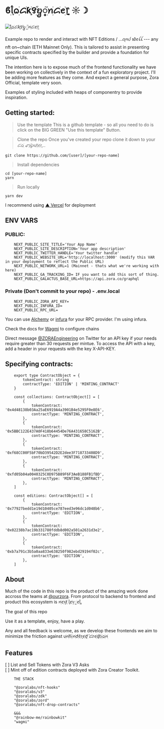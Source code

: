 # ϐׁׅ֒ᥣׁׅ֪ᨵׁׅᝯׁƙׁׅ֑꯱ׁׅ֒ᨮ꫶ׁׅ֮ꪀׁׅᝯׁꫀׁׅܻ᥅ ☼☽

![ׁׅ֒ᥣׁׅ֪ᨵׁׅᝯׁƙׁׅ֑꯱ׁׅ֒ᨮ꫶ׁׅ֮ꪀׁׅᝯׁꫀׁׅܻ᥅](https://db13.mypinata.cloud/ipfs/QmYmeLSKkkes8NH7uM8fJNkdSq7txsHMXZaFmbWQ8cxV6D)

Example repo to render and interact with NFT Editions / ...ꪖꪀᦔ ᭙ꫀꪶꪶ --- any nft on~chain (ETH Mainnet Only). This is tailored to assist in presenting specific contracts specified by the builder and provide a foundation for unique UIs.

The intention here is to expose much of the frontend functionality we have been working on collectively in the context of a fun exploratory project. I'll be adding more features as they come. And expect a general purpose, Zora Official, template very soon.

Examples of styling included with heaps of componentry to provide inspiration.

## Getting started:

> Use the template
> This is a github template - so all you need to do is click on the BIG GREEN "Use this template" Button.

> Clone the repo
> Once you've created your repo clone it down to your ᝯׁᨵׁׅ ꩇׁׅ݊℘υׁׅtׁׅꫀׁׅܻr...

```
git clone https://github.com/[user]/[your-repo-name]
```

> Install dependencies

```
cd [your-repo-name]
yarn
```

> Run locally

```
yarn dev
```

I recommend using [▲ Vercel](https://vercel.com/) for deployment

## ENV VARS

### PUBLIC:

```
    NEXT_PUBLIC_SITE_TITLE='Your App Name'
    NEXT_PUBLIC_SITE_DESCRIPTION='Your app description'
    NEXT_PUBLIC_TWITTER_HANDLE='Your twitter handle'
    NEXT_PUBLIC_WEBSITE_URL='http://localhost:3000' (modify this VAR in your deployment to reflect the Public URL)
    NEXT_PUBLIC_NETWORK_URL=1 (Mainnet - thats what we're working with here)
    NEXT_PUBLIC_GA_TRACKING_ID= IF you want to add this sort of thing.
    NEXT_PUBLIC_GALACTUS_BASE_URL=https://api.zora.co/graphql
```

### Private (Don't commit to your repo) - .env.local

```
    NEXT_PUBLIC_ZORA_API_KEY=
    NEXT_PUBLIC_INFURA_ID=
    NEXT_PUBLIC_RPC_URL=
```

You can use [Alchemy](https://www.alchemy.com/) or [infura](https://infura.io/) for your RPC provider. I'm using infura.

Check the docs for [Wagmi](https://wagmi.sh/docs/providers/configuring-chains) to configure chains

Direct message [@ZORAEngineering](https://twitter.com/ZORAEngineering) on Twitter for an API key if your needs require greater than 30 requests per mintue. To access the API with a key, add a header in your requests with the key X-API-KEY.

## Specifying contracts:

```
    export type ContractObject = {
        tokenContract: string
        contractType: 'EDITION' | 'MINTING_CONTRACT'
    }

    const collections: ContractObject[] = [
        {
            tokenContract: '0x4d48138b03Aa25aE6919A4a3901B4e5295F0e8E6',
            contractType: 'MINTING_CONTRACT',
        },
        {
            tokenContract: '0x5BBC122E437A0F418b64454De76A431658C5162B',
            contractType: 'MINTING_CONTRACT',
        },
        {
            tokenContract: '0xf68CC00F5bF70bD39542D2E2dee3F718733408D9',
            contractType: 'MINTING_CONTRACT',
        },
        {
            tokenContract: '0xfd05b04a0040325C0D975B89F6F3AeB188FB1fBD',
            contractType: 'MINTING_CONTRACT',
        },
    ]

    const editions: ContractObject[] = [
        {
            tokenContract: '0x77927bedd1e19d10405ce787eed3e96dc1d048b6',
            contractType: 'EDITION',
        },
        {
            tokenContract: '0x02238b7ac19b331780fddb8d002a501a2631d3e2',
            contractType: 'EDITION',
        },
        {
            tokenContract: '0xb7a791c3b5a0aa833e638250f982ebd29194f02c',
            contractType: 'EDITION',
        },
    ]
```

## About

Much of the code in this repo is the product of the amazing work done accross the teams at [@ourzora](https://github.com/ourzora/zora-co). From protocol to backend to frontend and product this ecosystem is ꪀׁׅꫀׁׅܻ᥊ׁׅtׁׅ ᥣׁׅ֪ꫀׁׅܻ᥎꫶ׁׅꫀׁׅܻᥣׁׅ֪.

The goal of this repo

Use it as a template, enjoy, have a play.

Any and all feedback is welcome, as we develop these frontends we aim to minimize the friction against υׁׅꪀׁׅhׁׅ֮ꪱׁׅꪀׁׅժׁׅ݊ꫀׁׅܻrꫀׁׅܻժׁׅ݊ ᝯׁrꫀׁׅܻɑׁׅ֮tׁׅꪱׁׅᨵׁׅꪀׁׅ

## Features

[ ] List and Sell Tokens with Zora V3 Asks  
[ ] Mint off of edition contracts deployed with Zora Creator Toolkit.

```
    THE STACK

    "@zoralabs/nft-hooks"
    "@zoralabs/v3"
    "@zoralabs/zdk"
    "@zoralabs/zord"
    "@zoralabs/nft-drop-contracts"

    &&&
    "@rainbow-me/rainbowkit"
    "wagmi"

```
